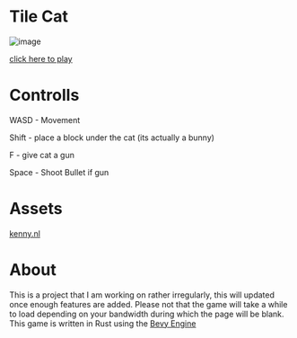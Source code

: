 # Tile Cat
![image](https://github.com/Rexcrazy804/tile-cat-web/assets/37258415/88765c4e-3043-4976-8f1c-de18998e7f79)

[click here to play](https://rexcrazy804.github.io/tile-cat-web/)

# Controlls
WASD - Movement

Shift - place a block under the cat (its actually a bunny)

F - give cat a gun

Space - Shoot Bullet if gun

# Assets
[kenny.nl](https://kenney.nl/)

# About
This is a project that I am working on rather irregularly, this will updated once enough features are added. Please not that the game will take a while to load depending on your bandwidth during which the page will be blank.
This game is written in Rust using the [Bevy Engine](https://github.com/bevyengine/bevy)
